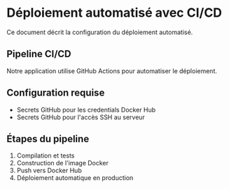 # Déploiement automatisé avec CI/CD

Ce document décrit la configuration du déploiement automatisé.

## Pipeline CI/CD

Notre application utilise GitHub Actions pour automatiser le déploiement.

## Configuration requise

- Secrets GitHub pour les credentials Docker Hub
- Secrets GitHub pour l'accès SSH au serveur

## Étapes du pipeline

1. Compilation et tests
2. Construction de l'image Docker
3. Push vers Docker Hub
4. Déploiement automatique en production

